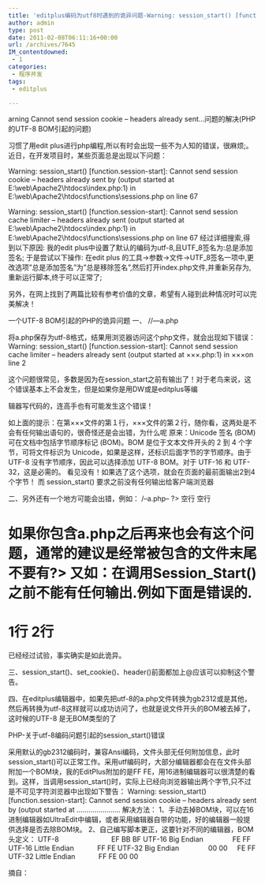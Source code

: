 ```yaml
---
title: 'editplus编码为utf8时遇到的诡异问题-Warning: session_start() [function.session-start]: Cannot send session cache'
author: admin
type: post
date: 2011-02-08T06:11:16+00:00
url: /archives/7645
IM_contentdowned:
 - 1
categories:
 - 程序开发
tags:
 - editplus

---
```

arning Cannot send session cookie – headers already sent…问题的解决(PHP的UTF-8 BOM引起的问题)

习惯了用edit plus进行php编程,所以有时会出现一些不为人知的错误，很麻烦;。
近日，在开发项目时，某些页面总是出现以下问题：

Warning: session_start() [function.session-start]: Cannot send session cookie – headers already sent by (output started at E:\web\Apache2\htdocs\index.php:1) in E:\web\Apache2\htdocs\functions\sessions.php on line 67

Warning: session_start() [function.session-start]: Cannot send session cache limiter – headers already sent (output started at E:\web\Apache2\htdocs\index.php:1) in E:\web\Apache2\htdocs\functions\sessions.php on line 67
经过详细搜索,得到以下原因:
我的edit plus中设置了默认的编码为utf-8,且UTF_8签名为:总是添加签名;
于是尝试以下操作:
在edit plus 的工具->参数->文件->UTF_8签名一项中,更改选项”总是添加签名”为”总是移除签名”,然后打开index.php文件,并重新另存为,重新运行脚本,终于可以正常了;

另外，在网上找到了两篇比较有参考价值的文章，希望有人碰到此种情况时可以完美解决！

一个UTF-8 BOM引起的PHP的诡异问题
一、
//—a.php

将a.php保存为utf-8格式，结果用浏览器访问这个php文件，就会出现如下错误：
Warning: session_start() [function.session-start]: Cannot send session cache limiter – headers already sent (output started at ×××.php:1) in ×××on line 2

这个问题很常见，多数是因为在session_start之前有输出了！对于老鸟来说，这个错误基本上不会发生，但是如果你是用DW或是editplus等编

辑器写代码的，连高手也有可能发生这个错误！

如上面的提示：在第×××文件的第１行，×××文件的第２行，随你看，这两处是不会有任何输出语句的，很奇怪还是会出错，为什么呢
原来：Unicode 签名 (BOM) 可在文档中包括字节顺序标记 (BOM)。BOM 是位于文本文件开头的 2 到 4 个字节，可将文件标识为 Unicode，如果是这样，还标识后面字节的字节顺序。由于 UTF-8 没有字节顺序，因此可以选择添加 UTF-8 BOM。对于 UTF-16 和 UTF-32，这是必需的。
看见没有！如果选了这个选项，就会在页面的最前面输出2到4个字节！
而 session_start() 要求之前没有任何输出给客户端浏览器

二、另外还有一个地方可能会出错，例如：
/–a.php–
?>
空行
空行

如果你包含a.php之后再来也会有这个问题，通常的建议是经常被包含的文件末尾不要有?>
又如：在调用Session_Start()之前不能有任何输出.例如下面是错误的.
==========================================
1行
2行
==========================================
已经经过试验，事实确实是如此诡异。

三、session\_start()、set\_cookie()、header()前面都加上@应该可以抑制这个警告。

四、在editplus编辑器中，如果先把utf-8的a.php文件转换为gb2312或是其他，然后再转换为utf-8这样就可以成功访问了，也就是说文件开头的BOM被去掉了，这时候的UTF-8 是无BOM类型的了

PHP-关于utf-8编码问题引起的session_start()错误

采用默认的gb2312编码时，兼容Ansi编码，文件头部无任何附加信息，此时session\_start()可以正常工作。采用utf编码时，大部分编辑器都会在在文件头部附加一个BOM块，我的EditPlus附加的是FF FE，用16进制编辑器可以很清楚的看到。这样，当调用session\_start()时，实际上已经向浏览器输出两个字节,只不过是不可见字符浏览器中出现如下警告：
Warning: session_start() [function.session-start]: Cannot send session cookie – headers already sent by (output started at ………………….
解决方法：
1、手动去掉BOM块，可以在16进制编辑器如UltraEdit中编辑，或者采用编辑器自带的功能，好的编辑器一般提供选择是否去除BOM块。
2、自己编写脚本更正，这要针对不同的编辑器，BOM头定义：
UTF-8                           EF BB BF
UTF-16 Big Endian               FE FF
UTF-16 Little Endian            FF FE
UTF-32 Big Endian               00 00     FE FF
UTF-32 Little Endian            FF FE 00 00

摘自：